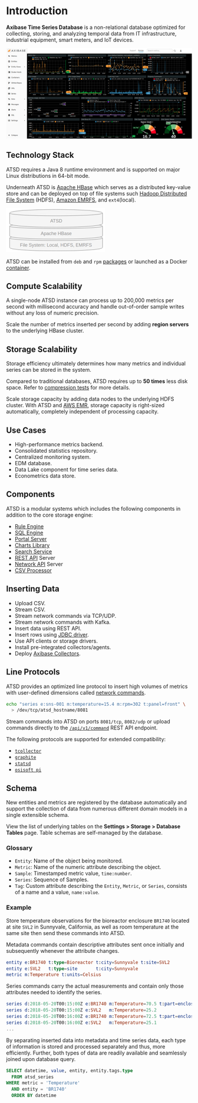 # Introduction

**Axibase Time Series Database** is a non-relational database optimized for collecting, storing, and analyzing temporal data from IT infrastructure, industrial equipment, smart meters, and IoT devices.

![](./images/atsd-title.png)

## Technology Stack

ATSD requires a Java 8 runtime environment and is supported on major Linux distributions in 64-bit mode.

Underneath ATSD is [Apache HBase](https://hbase.apache.org/) which serves as a distributed key-value store and can be deployed on top of file systems such [Hadoop Distributed File System](./installation/cloudera.md) (HDFS), [Amazon EMRFS](./installation/aws-emr-s3.md), and `ext4`(local).

![](./images/technology-stack-image.png)

ATSD can be installed from `deb` and `rpm` [packages](./installation/README.md#packages) or launched as a Docker [container](./installation/docker.md#start-container).

## Compute Scalability

A single-node ATSD instance can process up to 200,000 metrics per second with millisecond accuracy and handle out-of-order sample writes without any loss of numeric precision.

Scale the number of metrics inserted per second by adding **region servers** to the underlying HBase cluster.

## Storage Scalability

Storage efficiency ultimately determines how many metrics and individual series can be stored in the system.

Compared to traditional databases, ATSD requires up to **50 times** less disk space. Refer to [compression tests](./administration/compaction/README.md) for more details.

Scale storage capacity by adding data nodes to the underlying HDFS cluster. With ATSD and [AWS EMR](./installation/aws-emr-s3.md), storage capacity is right-sized automatically, completely independent of  processing capacity.

## Use Cases

* High-performance metrics backend.
* Consolidated statistics repository.
* Centralized monitoring system.
* EDM database.
* Data Lake component for time series data.
* Econometrics data store.

## Components

ATSD is a modular systems which includes the following components in addition to the core storage engine:

* [Rule Engine](./rule-engine/README.md)
* [SQL Engine](./sql/README.md)
* [Portal Server](./portals/README.md)
* [Charts Library](https://github.com/axibase/charts)
* [Search Service](./search/README.md)
* [REST API](./api/data/README.md) Server
* [Network API](./api/network/README.md) Server
* [CSV Processor](./parsers/csv/README.md)

## Inserting Data

* Upload CSV.
* Stream CSV.
* Stream network commands via TCP/UDP.
* Stream network commands with Kafka.
* Insert data using REST API.
* Insert rows using [JDBC driver](https://github.com/axibase/atsd-jdbc/blob/master/insert.md).
* Use API clients or storage drivers.
* Install pre-integrated collectors/agents.
* Deploy [Axibase Collectors](https://axibase.com/docs/axibase-collector/).

## Line Protocols

ATSD provides an optimized line protocol to insert high volumes of metrics with user-defined dimensions called [network commands](api/network/README.md).

```bash
echo "series e:sns-001 m:temperature=15.4 m:rpm=302 t:panel=front" \
  > /dev/tcp/atsd_hostname/8081
```

Stream commands into ATSD on ports `8081/tcp`, `8082/udp` or upload commands directly to the [`/api/v1/command`](api/data/ext/command.md) REST API endpoint.

The following protocols are supported for extended compatibility:

* [`tcollector`](api/network/tcollector.md)
* [`graphite`](api/network/graphite.md)
* [`statsd`](api/network/statsd.md)
* [`osisoft pi`](api/network/picomp2.md)

## Schema

New entities and metrics are registered by the database automatically and support the collection of data from numerous different domain models in a single extensible schema.

View the list of underlying tables on the **Settings > Storage > Database Tables** page. Table schemas are self-managed by the database.

### Glossary

* `Entity`: Name of the object being monitored.
* `Metric`: Name of the numeric attribute describing the object.
* `Sample`: Timestamped metric value, `time:number`.
* `Series`: Sequence of Samples.
* `Tag`: Custom attribute describing the `Entity`, `Metric`, or `Series`, consists of a name and a value, `name:value`.

### Example

Store temperature observations for the bioreactor enclosure `BR1740` located at site `SVL2` in Sunnyvale, California, as well as room temperature at the same site then send these commands into ATSD.

Metadata commands contain descriptive attributes sent once initially and subsequently whenever the attribute changes.

```elm
entity e:BR1740 t:type=Bioreactor t:city=Sunnyvale t:site=SVL2
entity e:SVL2   t:type=site       t:city=Sunnyvale
metric m:Temperature t:units=Celsius
```

Series commands carry the actual measurements and contain only those attributes needed to identify the series.

```elm
series d:2018-05-20T00:15:00Z e:BR1740 m:Temperature=70.5 t:part=enclosure
series d:2018-05-20T00:15:00Z e:SVL2   m:Temperature=25.2
series d:2018-05-20T00:16:00Z e:BR1740 m:Temperature=72.5 t:part=enclosure
series d:2018-05-20T00:16:00Z e:SVL2   m:Temperature=25.1
...
```

By separating inserted data into metadata and time series data, each type of information is stored and processed separately and thus, more efficiently. Further, both types of data are readily available and seamlessly joined upon database query.

```sql
SELECT datetime, value, entity, entity.tags.type
  FROM atsd_series
WHERE metric = 'Temperature'
  AND entity = 'BR1740'
  ORDER BY datetime
```
